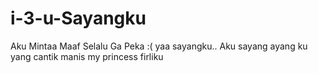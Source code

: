 # i-3-u-Sayangku
Aku Mintaa Maaf Selalu Ga Peka :( yaa sayangku.. Aku sayang ayang ku yang cantik manis my princess firliku
